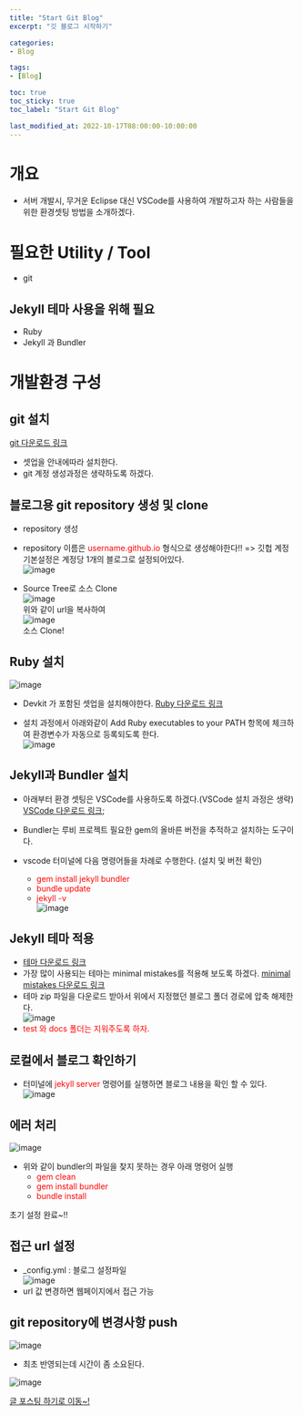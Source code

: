 ```yaml
---
title: "Start Git Blog"
excerpt: "깃 블로그 시작하기"

categories:
- Blog

tags:
- [Blog]

toc: true
toc_sticky: true
toc_label: "Start Git Blog"

last_modified_at: 2022-10-17T08:00:00-10:00:00
---
```

# 개요
  - 서버 개발시, 무거운 Eclipse 대신 VSCode를 사용하여 개발하고자 하는 사람들을 위한 환경셋팅 방법을 소개하겠다.

# 필요한 Utility / Tool
- git

## Jekyll 테마 사용을 위해 필요
- Ruby
- Jekyll 과 Bundler

# 개발환경 구성
## git 설치
  [git 다운로드 링크](https://git-scm.com/downloads)
  - 셋업을 안내에따라 설치한다.
  - git 계정 생성과정은 생략하도록 하겠다.

## 블로그용 git repository 생성 및 clone
  - repository 생성
  - repository 이름은 <span style="color:red">username.github.io</span> 형식으로 생성해야한다!! => 깃헙 계정 기본설정은 계정당 1개의 블로그로 설정되어있다.  
  ![image](/assets/images/Blog/BlogRepository.png)  

  - Source Tree로 소스 Clone  
  ![image](/assets/images/Blog/GitRepositoryUrl.png)  
  위와 같이 url을 복사하여  
  ![image](/assets/images/Blog/CloneBlogRepository.png)  
  소스 Clone!

## Ruby 설치
  ![image](/assets/images/Blog/RubyDownload.png)  
  
  - Devkit 가 포함된 셋업을 설치해야한다.
  [Ruby 다운로드 링크](https://rubyinstaller.org/downloads/)  

  - 설치 과정에서 아래와같이 Add Ruby executables to your PATH 항목에 체크하여 환경변수가 자동으로 등록되도록 한다.  
  ![image](/assets/images/Blog/RubyInstall.png)  

## Jekyll과 Bundler 설치
  - 아래부터 환경 셋팅은 VSCode를 사용하도록 하겠다.(VSCode 설치 과정은 생략)
  [VSCode 다운로드 링크](https://code.visualstudio.com/download);  

  - Bundler는 루비 프로젝트 필요한 gem의 올바른 버전을 추적하고 설치하는 도구이다.
  - vscode 터미널에 다음 명령어들을 차례로 수행한다. (설치 및 버전 확인)
    - <span style="color:red">gem install jekyll bundler</span>
    - <span style="color:red">bundle update</span>  
    - <span style="color:red">jekyll -v</span>  
  ![image](/assets/images/Blog/VSCodeJekyllInstall.png)

## Jekyll 테마 적용
  - [테마 다운로드 링크](http://jekyllthemes.org/)
  - 가장 많이 사용되는 테마는 minimal mistakes를 적용해 보도록 하겠다. [minimal mistakes 다운로드 링크](https://github.com/mmistakes/minimal-mistakes)
  - 테마 zip 파일을 다운로드 받아서 위에서 지정했던 블로그 폴더 경로에 압축 해제한다.    
  ![image](/assets/images/Blog/MinimalMistakesDownloadResult.png)  
  - <span style="color:red">test 와 docs 폴더는 지워주도록 하자.</span>

## 로컬에서 블로그 확인하기
  - 터미널에 <span style="color:red">jekyll server</span> 명령어를 실행하면 블로그 내용을 확인 할 수 있다.  
  ![image](/assets/images/Blog/BlogInitResult.png)


## 에러 처리
  ![image](/assets/images/Blog/JekyllError.png)
  - 위와 같이 bundler의 파일을 찾지 못하는 경우 아래 명령어 실행
    - <span style="color:red">gem clean</span>
    - <span style="color:red">gem install bundler</span>
    - <span style="color:red">bundle install</span>
  
초기 설정 완료~!!

## 접근 url 설정
  - _config.yml : 블로그 설정파일  
  ![image](/assets/images/Blog/SetBlogUrl.png)  
  - url 값 변경하면 웹페이지에서 접근 가능

## git repository에 변경사항 push
  ![image](/assets/images/Blog/PostingCommit.png)  
  - 최초 반영되는데 시간이 좀 소요된다.

  ![image](/assets/images/Blog/GitHubBlogResult.png)  

[글 포스팅 하기로 이동~!](https://yalyseung.github.io/github/blog/VSCodeSpringSetting/)
